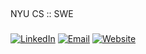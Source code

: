 ## 

NYU CS :: SWE

### 
[![LinkedIn](https://img.shields.io/badge/-LinkedIn-0072b1?style=flat&logo=linkedin)](https://www.linkedin.com/in/jackyang25)
[![Email](https://img.shields.io/badge/-Email-D14836?style=flat&logo=gmail)](mailto:jy3784@nyu.edu)
[![Website](https://img.shields.io/badge/-Portfolio-000000?style=flat&logo=vercel)](https://jackyang.fun)
